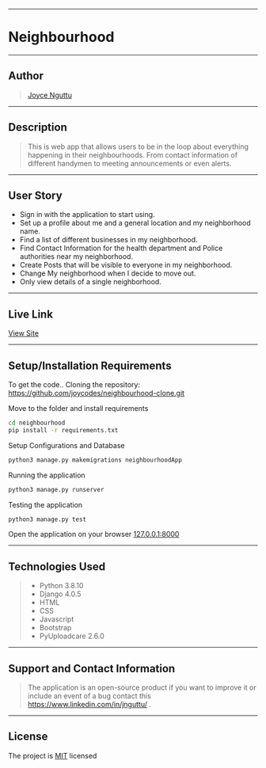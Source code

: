 ***

# Neighbourhood

---

## Author
> [Joyce Nguttu](https://github.com/joycodes)
***

## Description
>This is web app that allows users to be in the loop about everything happening in their neighbourhoods. From contact information of different handymen to meeting announcements or even alerts.

<!-- ![image](./static/images/loginscreen.png)
![image](./static/images/userpic.png) -->


---

## User Story  
  
* Sign in with the application to start using.
* Set up a profile about me and a general location and my neighborhood name.
* Find a list of different businesses in my neighborhood.
* Find Contact Information for the health department and Police authorities near my neighborhood.
* Create Posts that will be visible to everyone in my neighborhood.
* Change My neighborhood when I decide to move out.
* Only view details of a single neighborhood.
  

---

## Live Link
[View Site](https://myneighbourh00d.herokuapp.com/)

***

## Setup/Installation Requirements
To get the code..
Cloning the repository:
 https://github.com/joycodes/neighbourhood-clone.git
  
Move to the folder and install requirements
  ```bash
  cd neighbourhood
  pip install -r requirements.txt
  ```
Setup Configurations and  Database
  ```bash 
  python3 manage.py makemigrations neighbourhoodApp
  ``` 
Running the application
  ```bash
  python3 manage.py runserver
  ```
  
Testing the application
  ```bash
  python3 manage.py test
  ```
Open the application on your browser 
[127.0.0.1:8000](http://127.0.0.1:8000/)

---

## Technologies Used
>* Python 3.8.10
>* Django 4.0.5
>* HTML
>* CSS
>* Javascript
>* Bootstrap
>* PyUploadcare 2.6.0

 
---

## Support and Contact Information
> The application is an open-source product if you  want to improve it or include an event of a bug  contact this
> https://www.linkedin.com/in/jnguttu/ .
***
## License
The project is [MIT](LICENSE) licensed 